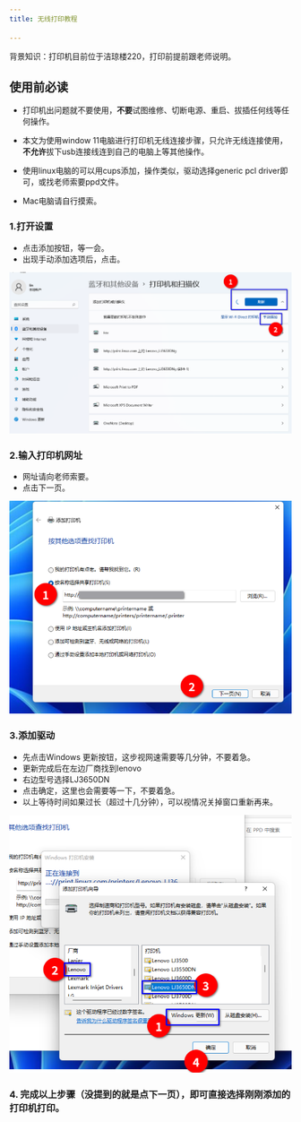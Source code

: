 ```yaml
---
title: 无线打印教程

---
```



背景知识：打印机目前位于洁琼楼220，打印前提前跟老师说明。

## 使用前必读

- 打印机出问题就不要使用，**不要**试图维修、切断电源、重启、拔插任何线等任何操作。

- 本文为使用window 11电脑进行打印机无线连接步骤，只允许无线连接使用，**不允许**拔下usb连接线连到自己的电脑上等其他操作。

- 使用linux电脑的可以用cups添加，操作类似，驱动选择generic pcl driver即可，或找老师索要ppd文件。

- Mac电脑请自行摸索。

### 1.打开设置 
- 点击添加按钮，等一会。
- 出现手动添加选项后，点击。

![第一步](step1.png)

### 2.输入打印机网址
- 网址请向老师索要。
- 点击下一页。

![第二步](step2.png)

### 3.添加驱动
- 先点击Windows 更新按钮，这步视网速需要等几分钟，不要着急。
- 更新完成后在左边厂商找到lenovo
- 右边型号选择LJ3650DN
- 点击确定，这里也会需要等一下，不要着急。
- 以上等待时间如果过长（超过十几分钟），可以视情况关掉窗口重新再来。

![第三步](step3.png)

### 4. 完成以上步骤（没提到的就是点下一页），即可直接选择刚刚添加的打印机打印。
